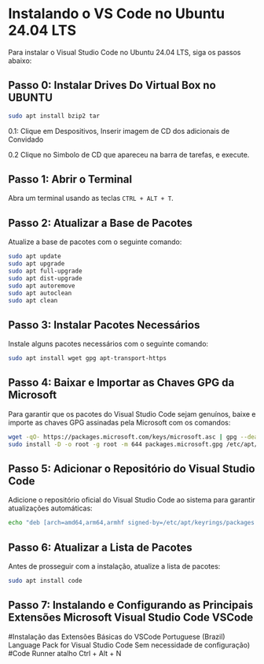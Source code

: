 # Instalando o VS Code no Ubuntu 24.04 LTS

Para instalar o Visual Studio Code no Ubuntu 24.04 LTS, siga os passos abaixo:

## Passo 0: Instalar Drives Do Virtual Box no UBUNTU 

```bash
sudo apt install bzip2 tar
```

0.1: Clique em Despositivos, Inserir imagem de CD dos adicionais de Convidado

0.2 Clique no Simbolo de CD que apareceu na barra de tarefas, e execute.

## Passo 1: Abrir o Terminal
Abra um terminal usando as teclas `CTRL + ALT + T`.

## Passo 2: Atualizar a Base de Pacotes
Atualize a base de pacotes com o seguinte comando:
```bash
sudo apt update
sudo apt upgrade
sudo apt full-upgrade
sudo apt dist-upgrade
sudo apt autoremove
sudo apt autoclean
sudo apt clean
```

 ## Passo 3: Instalar Pacotes Necessários
Instale alguns pacotes necessários com o seguinte comando:
```bash
sudo apt install wget gpg apt-transport-https
```

## Passo 4: Baixar e Importar as Chaves GPG da Microsoft
Para garantir que os pacotes do Visual Studio Code sejam genuínos, baixe e importe as chaves GPG assinadas pela Microsoft com os comandos:
```bash
wget -qO- https://packages.microsoft.com/keys/microsoft.asc | gpg --dearmor > packages.microsoft.gpg
sudo install -D -o root -g root -m 644 packages.microsoft.gpg /etc/apt/keyrings/packages.microsoft.gpg
```

## Passo 5: Adicionar o Repositório do Visual Studio Code
Adicione o repositório oficial do Visual Studio Code ao sistema para garantir atualizações automáticas:
```bash
echo "deb [arch=amd64,arm64,armhf signed-by=/etc/apt/keyrings/packages.microsoft.gpg] https://packages.microsoft.com/repos/code stable main" | sudo tee /etc/apt/sources.list.d/vscode.list > /dev/null
```

## Passo 6: Atualizar a Lista de Pacotes
Antes de prosseguir com a instalação, atualize a lista de pacotes:
```bash
sudo apt install code
```

## Passo 7: Instalando e Configurando as Principais Extensões Microsoft Visual Studio Code VSCode

#Instalação das Extensões Básicas do VSCode
Portuguese (Brazil) Language Pack for Visual Studio Code
  Sem necessidade de configuração)
#Code Runner atalho Ctrl + Alt + N
